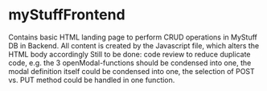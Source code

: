 # myStuffFrontend
Contains basic HTML landing page to perform CRUD operations in MyStuff DB in Backend.
All content is created by the Javascript file, which alters the HTML body accordingly
Still to be done: code review to reduce duplicate code, e.g. the 3 openModal-functions should be condensed into one, the modal definition itself could be condensed into one, the selection of POST vs. PUT method could be handled in one function.
